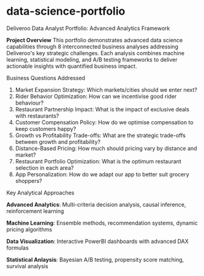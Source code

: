 # data-science-portfolio
Deliveroo Data Analyst Portfolio: Advanced Analytics Framework

**Project Overview**
This portfolio demonstrates advanced data science capabilities through 8 interconnected business analyses addressing Deliveroo's key strategic challenges. Each analysis combines machine learning, statistical modeling, and A/B testing frameworks to deliver actionable insights with quantified business impact.


Business Questions Addressed

1. Market Expansion Strategy: Which markets/cities should we enter next?
2. Rider Behavior Optimization: How can we incentivise good rider behaviour?
3. Restaurant Partnership Impact: What is the impact of exclusive deals with restaurants?
4. Customer Compensation Policy: How do we optimise compensation to keep customers happy?
5. Growth vs Profitability Trade-offs: What are the strategic trade-offs between growth and profitability?
6. Distance-Based Pricing: How much should pricing vary by distance and market?
7. Restaurant Portfolio Optimization: What is the optimum restaurant selection in each area?
8. App Personalization: How do we adapt our app to better suit grocery shoppers?

Key Analytical Approaches 

**Advanced Analytics**: Multi-criteria decision analysis, causal inference, reinforcement learning

**Machine Learning**: Ensemble methods, recommendation systems, dynamic pricing algorithms

**Data Visualization**: Interactive PowerBI dashboards with advanced DAX formulas

**Statistical Anlaysis**: Bayesian A/B testing, propensity score matching, survival analysis



